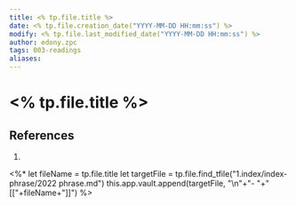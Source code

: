 ```yaml
---
title: <% tp.file.title %>
date: <% tp.file.creation_date("YYYY-MM-DD HH:mm:ss") %>
modify: <% tp.file.last_modified_date("YYYY-MM-DD HH:mm:ss") %>
author: edony.zpc
tags: 003-readings
aliases: 
---
```


# <% tp.file.title %>


## References
1. 

<%* 
    let fileName = tp.file.title
    let targetFile = tp.file.find_tfile("1.index/index-phrase/2022 phrase.md")
    this.app.vault.append(targetFile, "\n"+"- "+"[["+fileName+"]]")
%>
